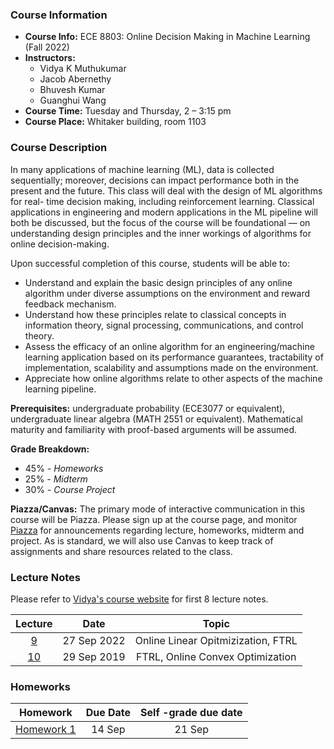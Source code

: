 
### Course Information

* **Course Info:** ECE 8803: Online Decision Making in Machine Learning (Fall 2022)
* **Instructors:**	
    - Vidya K Muthukumar
    - Jacob Abernethy
    - Bhuvesh Kumar
    - Guanghui Wang 
* **Course Time:** Tuesday and Thursday, 2 – 3:15 pm
* **Course Place:** Whitaker building, room 1103



### Course Description

In many applications of machine learning (ML), data is collected sequentially; moreover, decisions can impact performance both in the present and the future. This class will deal with the design of ML algorithms for real- time decision making, including reinforcement learning. Classical applications in engineering and modern applications in the ML pipeline will both be discussed, but the focus of the course will be foundational — on understanding design principles and the inner workings of algorithms for online decision-making.

Upon successful completion of this course, students will be able to:

- Understand and explain the basic design principles of any online algorithm under diverse assumptions on the environment and reward feedback mechanism.
- Understand how these principles relate to classical concepts in information theory, signal processing, communications, and control theory.
- Assess the efficacy of an online algorithm for an engineering/machine learning application based on its performance guarantees, tractability of implementation, scalability and assumptions made on the environment.
- Appreciate how online algorithms relate to other aspects of the machine learning pipeline.

**Prerequisites:** undergraduate probability (ECE3077 or equivalent), undergraduate linear algebra (MATH 2551 or equivalent). Mathematical maturity and familiarity with proof-based arguments will be assumed.




**Grade Breakdown:**
* 45% - *Homeworks*
* 25% - *Midterm*
* 30% - *Course Project*


**Piazza/Canvas:** The primary mode of interactive communication in this course will be Piazza. Please sign up at the course page, and monitor [Piazza](http://piazza.com/gatech/fall2022/ece8803odm) for announcements regarding lecture, homeworks, midterm and project. As is standard, we will also use Canvas to keep track of assignments and share resources related to the class.



### Lecture Notes
Please refer to [Vidya's course website](https://vmuthukumar.ece.gatech.edu/teaching-advising/ece-8803-online-decision-making-in-machine-learning-fall-2022/) for first 8 lecture notes.

| Lecture | Date  | Topic |
| :------------: |:-------------: |:-------------: |
| [9](./lectures/Lecture9_Sep27.pdf)  | 27 Sep 2022 | Online Linear Opitmizization, FTRL |
| [10](./lectures/Lecture10_Sep29.pdf)  | 29 Sep 2019 | FTRL, Online Convex Optimization |


### Homeworks

| Homework | Due Date  | Self -grade due date
| :------------: |:-------------: | :-------------: |
|[Homework 1](./hw/hw1.pdf) | 14 Sep | 21 Sep | 




